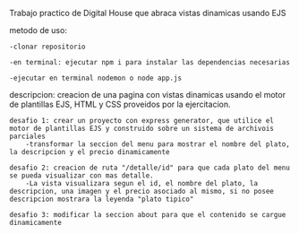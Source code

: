 Trabajo practico de Digital House que abraca vistas dinamicas usando EJS

metodo de uso:

    -clonar repositorio
    
    -en terminal: ejecutar npm i para instalar las dependencias necesarias
    
    -ejecutar en terminal nodemon o node app.js

descripcion: creacion de una pagina con vistas dinamicas usando el motor de plantillas EJS, HTML y CSS proveidos por la ejercitacion.

    desafio 1: crear un proyecto con express generator, que utilice el motor de plantillas EJS y construido sobre un sistema de archivois parciales
        -transformar la seccion del menu para mostrar el nombre del plato, la descripcion y el precio dinamicamente

    desafio 2: creacion de ruta "/detalle/id" para que cada plato del menu se pueda visualizar con mas detalle.
        -La vista visualizara segun el id, el nombre del plato, la descripcion, una imagen y el precio asociado al mismo, si no posee descripcion mostrara la leyenda "plato tipico"

    desafio 3: modificar la seccion about para que el contenido se cargue dinamicamente